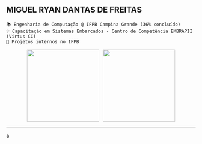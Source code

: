 ## MIGUEL RYAN DANTAS DE FREITAS
```text
📚 Engenharia de Computação @ IFPB Campina Grande (36% concluído)
💡 Capacitação em Sistemas Embarcados - Centro de Competência EMBRAPII (Virtus CC)
🔧 Projetos internos no IFPB
```

<div align="center" style="display: flex; justify-content: center; gap: 10px;">
<img src="https://denvercoder1-github-readme-stats.vercel.app/api/?username=athavus&show_icons=true&include_all_commits=true&count_private=true&theme=react&hide_border=true&bg_color=f8efd4&title_color=783c00&icon_color=783c00&text_color=af552e" height="192px"/>
<img src="https://denvercoder1-github-readme-stats.vercel.app/api/top-langs/?username=athavus&langs_count=8&layout=compact&theme=react&hide_border=true&bg_color=f8efd4&title_color=783c00&text_color=af552e&icon_color=783c00&hide=Jupyter%20Notebook,Roff" height="192px"/>
</div>
  
<hr style="height:1px;border-width:0;color:gray;background-color:gray">
a
